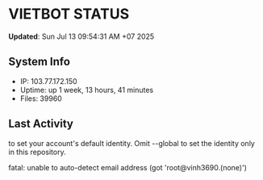 # VIETBOT STATUS
**Updated**: Sun Jul 13 09:54:31 AM +07 2025

## System Info
- IP: 103.77.172.150
- Uptime: up 1 week, 13 hours, 41 minutes
- Files: 39960

## Last Activity

to set your account's default identity.
Omit --global to set the identity only in this repository.

fatal: unable to auto-detect email address (got 'root@vinh3690.(none)')
